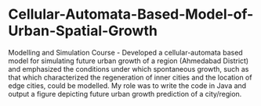 # Cellular-Automata-Based-Model-of-Urban-Spatial-Growth


Modelling and Simulation Course - Developed a cellular-automata based model for simulating future urban growth of a region (Ahmedabad District) and emphasized the conditions under which spontaneous growth, such as that which characterized the regeneration of inner cities and the location of edge cities, could be modelled. My role was to write the code in Java and output a figure depicting future urban growth prediction of a city/region.
